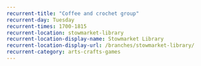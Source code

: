 ```yaml
---
recurrent-title: "Coffee and crochet group"
recurrent-day: Tuesday
recurrent-times: 1700-1815
recurrent-location: stowmarket-library
recurrent-location-display-name: Stowmarket Library
recurrent-location-display-url: /branches/stowmarket-library/
recurrent-category: arts-crafts-games
---
```


